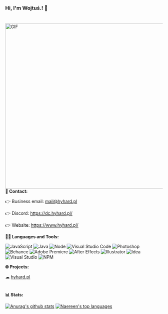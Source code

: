 ### Hi, I'm Wojtuś.! 👋
#

<img align="right" alt="GIF" width="527px" src="https://media2.giphy.com/media/65l4Oe67kg3MyyYxPc/giphy.gif" />

**💬 Contact:**

   👉 Business email: mail@hyhard.pl
  
   👉 Discord: https://dc.hyhard.pl/
  
   👉 Website: https://www.hyhard.pl/
  

**👩‍💻 Languages and Tools:**

![JavaScript](https://badges.aleen42.com/src/javascript.svg) 
![Java](https://badges.aleen42.com/src/java.svg)
![Node](https://badges.aleen42.com/src/node.svg)
![Visual Studio Code](https://badges.aleen42.com/src/visual_studio_code.svg)
![Photoshop](https://badges.aleen42.com/src/photoshop.svg)
![Behance](https://badges.aleen42.com/src/behance.svg)
![Adobe Premiere](https://badges.aleen42.com/src/premiere.svg)
![After Effects](https://badges.aleen42.com/src/after_effects.svg)
![Illustrator](https://badges.aleen42.com/src/illustrator.svg)
![Idea](https://badges.aleen42.com/src/idea.svg)
![Visual Studio](https://badges.aleen42.com/src/visual_studio.svg)
![NPM](https://badges.aleen42.com/src/npm.svg)




**🌐 Projects:**

  ☁ [hyhard.pl](https://dc.hyhard.pl/)

#
**📊 Stats:**

[![Anurag's github stats](https://github-readme-stats.vercel.app/api?username=wojtus1g&theme=blue-green)](https://github.com/wojtus1g/github-readme-stats)
[![Naereen's top languages](https://github-readme-stats.vercel.app/api/top-langs/?username=wojtus1g&theme=blue-green)](https://github.com/wojtus1g/github-readme-stats)

